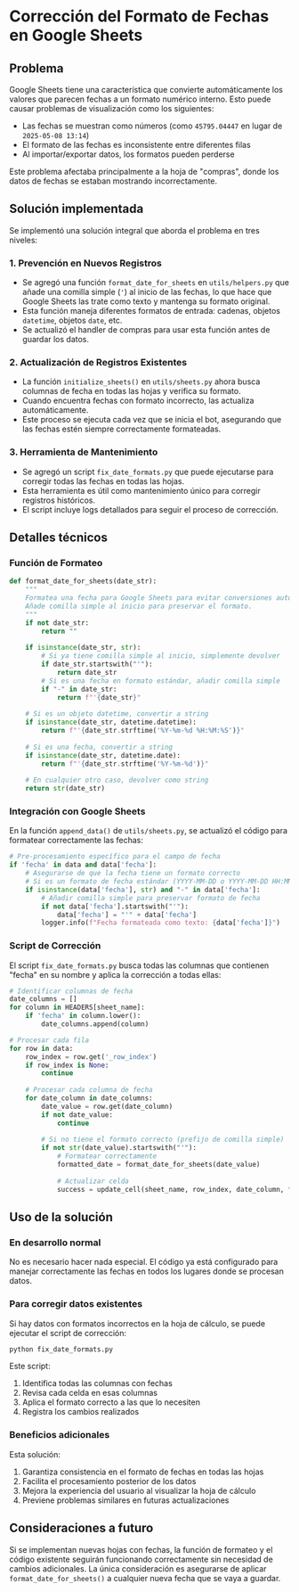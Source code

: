 # Corrección del Formato de Fechas en Google Sheets

## Problema

Google Sheets tiene una característica que convierte automáticamente los valores que parecen fechas a un formato numérico interno. Esto puede causar problemas de visualización como los siguientes:

- Las fechas se muestran como números (como `45795.04447` en lugar de `2025-05-08 13:14`)
- El formato de las fechas es inconsistente entre diferentes filas
- Al importar/exportar datos, los formatos pueden perderse

Este problema afectaba principalmente a la hoja de "compras", donde los datos de fechas se estaban mostrando incorrectamente.

## Solución implementada

Se implementó una solución integral que aborda el problema en tres niveles:

### 1. Prevención en Nuevos Registros

- Se agregó una función `format_date_for_sheets` en `utils/helpers.py` que añade una comilla simple (`'`) al inicio de las fechas, lo que hace que Google Sheets las trate como texto y mantenga su formato original.
- Esta función maneja diferentes formatos de entrada: cadenas, objetos `datetime`, objetos `date`, etc.
- Se actualizó el handler de compras para usar esta función antes de guardar los datos.

### 2. Actualización de Registros Existentes

- La función `initialize_sheets()` en `utils/sheets.py` ahora busca columnas de fecha en todas las hojas y verifica su formato.
- Cuando encuentra fechas con formato incorrecto, las actualiza automáticamente.
- Este proceso se ejecuta cada vez que se inicia el bot, asegurando que las fechas estén siempre correctamente formateadas.

### 3. Herramienta de Mantenimiento

- Se agregó un script `fix_date_formats.py` que puede ejecutarse para corregir todas las fechas en todas las hojas.
- Esta herramienta es útil como mantenimiento único para corregir registros históricos.
- El script incluye logs detallados para seguir el proceso de corrección.

## Detalles técnicos

### Función de Formateo

```python
def format_date_for_sheets(date_str):
    """
    Formatea una fecha para Google Sheets para evitar conversiones automáticas.
    Añade comilla simple al inicio para preservar el formato.
    """
    if not date_str:
        return ""
    
    if isinstance(date_str, str):
        # Si ya tiene comilla simple al inicio, simplemente devolver
        if date_str.startswith("'"):
            return date_str
        # Si es una fecha en formato estándar, añadir comilla simple
        if "-" in date_str:
            return f"'{date_str}"
    
    # Si es un objeto datetime, convertir a string
    if isinstance(date_str, datetime.datetime):
        return f"'{date_str.strftime('%Y-%m-%d %H:%M:%S')}"
    
    # Si es una fecha, convertir a string
    if isinstance(date_str, datetime.date):
        return f"'{date_str.strftime('%Y-%m-%d')}"
    
    # En cualquier otro caso, devolver como string
    return str(date_str)
```

### Integración con Google Sheets

En la función `append_data()` de `utils/sheets.py`, se actualizó el código para formatear correctamente las fechas:

```python
# Pre-procesamiento específico para el campo de fecha
if 'fecha' in data and data['fecha']:
    # Asegurarse de que la fecha tiene un formato correcto
    # Si es un formato de fecha estándar (YYYY-MM-DD o YYYY-MM-DD HH:MM:SS)
    if isinstance(data['fecha'], str) and "-" in data['fecha']:
        # Añadir comilla simple para preservar formato de fecha
        if not data['fecha'].startswith("'"):
            data['fecha'] = "'" + data['fecha']
        logger.info(f"Fecha formateada como texto: {data['fecha']}")
```

### Script de Corrección

El script `fix_date_formats.py` busca todas las columnas que contienen "fecha" en su nombre y aplica la corrección a todas ellas:

```python
# Identificar columnas de fecha
date_columns = []
for column in HEADERS[sheet_name]:
    if 'fecha' in column.lower():
        date_columns.append(column)

# Procesar cada fila
for row in data:
    row_index = row.get('_row_index')
    if row_index is None:
        continue
    
    # Procesar cada columna de fecha
    for date_column in date_columns:
        date_value = row.get(date_column)
        if not date_value:
            continue
        
        # Si no tiene el formato correcto (prefijo de comilla simple)
        if not str(date_value).startswith("'"):
            # Formatear correctamente
            formatted_date = format_date_for_sheets(date_value)
            
            # Actualizar celda
            success = update_cell(sheet_name, row_index, date_column, formatted_date)
```

## Uso de la solución

### En desarrollo normal

No es necesario hacer nada especial. El código ya está configurado para manejar correctamente las fechas en todos los lugares donde se procesan datos.

### Para corregir datos existentes

Si hay datos con formatos incorrectos en la hoja de cálculo, se puede ejecutar el script de corrección:

```bash
python fix_date_formats.py
```

Este script:
1. Identifica todas las columnas con fechas
2. Revisa cada celda en esas columnas
3. Aplica el formato correcto a las que lo necesiten
4. Registra los cambios realizados

### Beneficios adicionales

Esta solución:
1. Garantiza consistencia en el formato de fechas en todas las hojas
2. Facilita el procesamiento posterior de los datos
3. Mejora la experiencia del usuario al visualizar la hoja de cálculo
4. Previene problemas similares en futuras actualizaciones

## Consideraciones a futuro

Si se implementan nuevas hojas con fechas, la función de formateo y el código existente seguirán funcionando correctamente sin necesidad de cambios adicionales. La única consideración es asegurarse de aplicar `format_date_for_sheets()` a cualquier nueva fecha que se vaya a guardar.